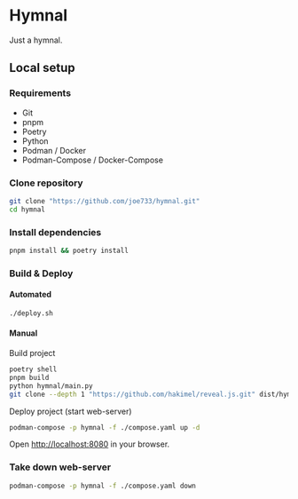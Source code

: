 # Hymnal

Just a hymnal.

## Local setup

### Requirements

- Git
- pnpm
- Poetry
- Python
- Podman / Docker
- Podman-Compose / Docker-Compose

### Clone repository

```sh
git clone "https://github.com/joe733/hymnal.git"
cd hymnal
```

### Install dependencies

```sh
pnpm install && poetry install
```

### Build & Deploy

#### Automated

```sh
./deploy.sh
```

#### Manual

Build project

```sh
poetry shell
pnpm build
python hymnal/main.py
git clone --depth 1 "https://github.com/hakimel/reveal.js.git" dist/hymnal/lib/reveal.js
```

Deploy project (start web-server)

```sh
podman-compose -p hymnal -f ./compose.yaml up -d
```

Open <http://localhost:8080> in your browser.

### Take down web-server

```sh
podman-compose -p hymnal -f ./compose.yaml down
```
